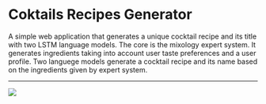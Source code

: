 # Coktails Recipes Generator

A simple web application that generates a unique cocktail recipe and its title with two LSTM language models. The core is the mixology expert system. It generates ingredients taking into account user taste preferences and a user profile. Two languege models generate a cocktail recipe and its name based on the ingredients given by expert system.

---

![](images/aidrinks.gif)
